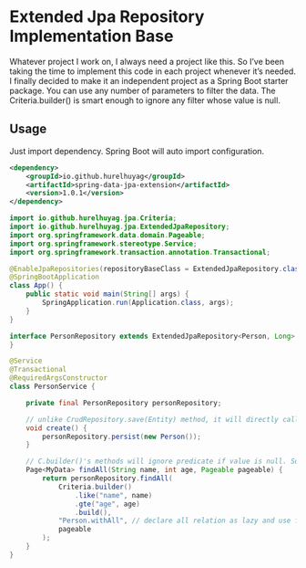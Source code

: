 # Extended Jpa Repository Implementation Base

Whatever project I work on, I always need a project like this.
So I’ve been taking the time to implement this code in each project whenever it’s needed.
I finally decided to make it an independent project as a Spring Boot starter package.
You can use any number of parameters to filter the data. 
The Criteria.builder() is smart enough to ignore any filter whose value is null. 

## Usage

Just import dependency. Spring Boot will auto import configuration.

```xml
<dependency>
    <groupId>io.github.hurelhuyag</groupId>
    <artifactId>spring-data-jpa-extension</artifactId>
    <version>1.0.1</version>
</dependency>
```

```java
import io.github.hurelhuyag.jpa.Criteria;
import io.github.hurelhuyag.jpa.ExtendedJpaRepository;
import org.springframework.data.domain.Pageable;
import org.springframework.stereotype.Service;
import org.springframework.transaction.annotation.Transactional;

@EnableJpaRepositories(repositoryBaseClass = ExtendedJpaRepository.class)
@SpringBootApplication
class App() {
    public static void main(String[] args) {
        SpringApplication.run(Application.class, args);
    }
}

interface PersonRepository extends ExtendedJpaRepository<Person, Long> {
}

@Service
@Transactional
@RequiredArgsConstructor
class PersonService {

    private final PersonRepository personRepository;

    // unlike CrudRepository.save(Entity) method, it will directly call EntityManager.persist(Entity)
    void create() {
        personRepository.persist(new Person());
    }

    // C.builder()'s methods will ignore predicate if value is null. So You don't need to check value is null or not
    Page<MyData> findAll(String name, int age, Pageable pageable) {
        return personRepository.findAll(
            Criteria.builder()
                .like("name", name)
                .gte("age", age)
                .build(),
            "Person.withAll", // declare all relation as lazy and use fetch graph to enable join fetch for required attributes
            pageable
        );
    }
}
```



